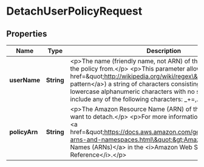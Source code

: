 

# DetachUserPolicyRequest


## Properties

| Name | Type | Description | Notes |
|------------ | ------------- | ------------- | -------------|
|**userName** | **String** | &lt;p&gt;The name (friendly name, not ARN) of the IAM user to detach the policy from.&lt;/p&gt; &lt;p&gt;This parameter allows (through its &lt;a href&#x3D;\&quot;http://wikipedia.org/wiki/regex\&quot;&gt;regex pattern&lt;/a&gt;) a string of characters consisting of upper and lowercase alphanumeric characters with no spaces. You can also include any of the following characters: _+&#x3D;,.@-&lt;/p&gt; |  |
|**policyArn** | **String** | &lt;p&gt;The Amazon Resource Name (ARN) of the IAM policy you want to detach.&lt;/p&gt; &lt;p&gt;For more information about ARNs, see &lt;a href&#x3D;\&quot;https://docs.aws.amazon.com/general/latest/gr/aws-arns-and-namespaces.html\&quot;&gt;Amazon Resource Names (ARNs)&lt;/a&gt; in the &lt;i&gt;Amazon Web Services General Reference&lt;/i&gt;.&lt;/p&gt; |  |



